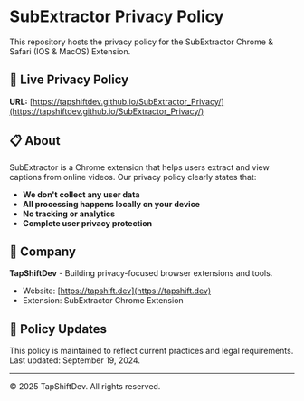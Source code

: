 # SubExtractor Privacy Policy

This repository hosts the privacy policy for the SubExtractor Chrome & Safari (IOS & MacOS) Extension.

## 🔗 Live Privacy Policy

**URL:** [https://tapshiftdev.github.io/SubExtractor_Privacy/](https://tapshiftdev.github.io/SubExtractor_Privacy/)

## 📋 About

SubExtractor is a Chrome extension that helps users extract and view captions from online videos. Our privacy policy clearly states that:

- **We don't collect any user data**
- **All processing happens locally on your device**
- **No tracking or analytics**
- **Complete user privacy protection**

## 🏢 Company

**TapShiftDev** - Building privacy-focused browser extensions and tools.

- Website: [https://tapshift.dev](https://tapshift.dev)
- Extension: SubExtractor Chrome Extension

## 📄 Policy Updates

This policy is maintained to reflect current practices and legal requirements. Last updated: September 19, 2024.

---

© 2025 TapShiftDev. All rights reserved.
